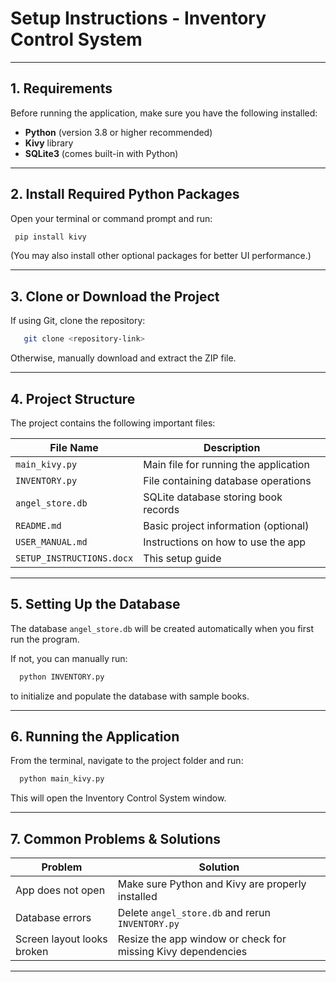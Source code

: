 #  Setup Instructions - Inventory Control System

---

## 1. Requirements

Before running the application, make sure you have the following installed:

* **Python** (version 3.8 or higher recommended)
* **Kivy** library
* **SQLite3** (comes built-in with Python)

---

## 2. Install Required Python Packages

Open your terminal or command prompt and run:

```bash
 pip install kivy
```

(You may also install other optional packages for better UI performance.)

---

## 3. Clone or Download the Project

If using Git, clone the repository:

```bash
   git clone <repository-link>
```

Otherwise, manually download and extract the ZIP file.

---

## 4. Project Structure

The project contains the following important files:

| File Name                 | Description                           |
| ------------------------- | ------------------------------------- |
| `main_kivy.py`            | Main file for running the application |
| `INVENTORY.py`            | File containing database operations   |
| `angel_store.db`          | SQLite database storing book records  |
| `README.md`               | Basic project information (optional)  |
| `USER_MANUAL.md`          | Instructions on how to use the app    |
| `SETUP_INSTRUCTIONS.docx` | This setup guide                      |

---

## 5. Setting Up the Database

The database `angel_store.db` will be created automatically when you first run the program.

If not, you can manually run:

```bash
  python INVENTORY.py
```

to initialize and populate the database with sample books.

---

## 6. Running the Application

From the terminal, navigate to the project folder and run:

```bash
  python main_kivy.py
```

This will open the Inventory Control System window.

---

## 7. Common Problems & Solutions

| Problem                    | Solution                                                     |
| -------------------------- | ------------------------------------------------------------ |
| App does not open          | Make sure Python and Kivy are properly installed             |
| Database errors            | Delete `angel_store.db` and rerun `INVENTORY.py`             |
| Screen layout looks broken | Resize the app window or check for missing Kivy dependencies |

---
